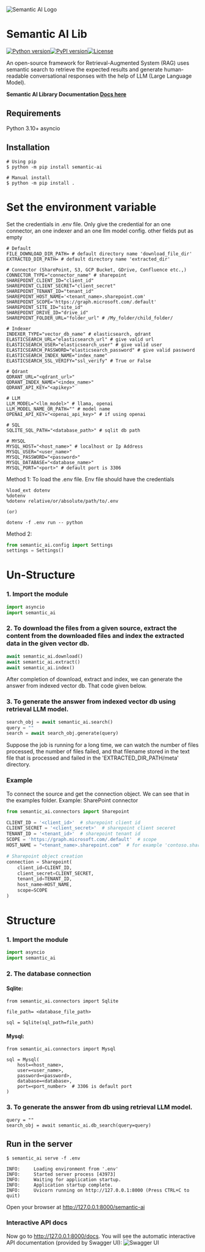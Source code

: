 ![Semantic AI Logo](https://github.com/decisionfacts/semantic-ai/blob/master/docs/source/_static/images/createLLM.png?raw=True)
# Semantic AI Lib

[![Python version](https://img.shields.io/badge/python-3.10-green)](https://img.shields.io/badge/python-3.10-green)[![PyPI version](https://badge.fury.io/py/semantic-ai.svg)](https://badge.fury.io/py/semantic-ai)[![License](https://img.shields.io/badge/License-Apache_2.0-blue.svg)](https://opensource.org/licenses/Apache-2.0)

An open-source framework for Retrieval-Augmented System (RAG) uses semantic search to retrieve the expected results and generate human-readable conversational responses with the help of LLM (Large Language Model).

**Semantic AI Library Documentation [Docs here](https://docs-semantic-ai.decisionfacts.ai/)**

## Requirements

Python 3.10+ asyncio

## Installation
```shell
# Using pip
$ python -m pip install semantic-ai

# Manual install
$ python -m pip install .
```
# Set the environment variable
Set the credentials in .env file. Only give the credential for an one connector, an one indexer and an one llm model config. other fields put as empty
```shell
# Default
FILE_DOWNLOAD_DIR_PATH= # default directory name 'download_file_dir'
EXTRACTED_DIR_PATH= # default directory name 'extracted_dir'

# Connector (SharePoint, S3, GCP Bucket, GDrive, Confluence etc.,)
CONNECTOR_TYPE="connector_name" # sharepoint
SHAREPOINT_CLIENT_ID="client_id"
SHAREPOINT_CLIENT_SECRET="client_secret"
SHAREPOINT_TENANT_ID="tenant_id"
SHAREPOINT_HOST_NAME='<tenant_name>.sharepoint.com'
SHAREPOINT_SCOPE='https://graph.microsoft.com/.default'
SHAREPOINT_SITE_ID="site_id"
SHAREPOINT_DRIVE_ID="drive_id"
SHAREPOINT_FOLDER_URL="folder_url" # /My_folder/child_folder/

# Indexer
INDEXER_TYPE="vector_db_name" # elasticsearch, qdrant
ELASTICSEARCH_URL="elasticsearch_url" # give valid url
ELASTICSEARCH_USER="elasticsearch_user" # give valid user
ELASTICSEARCH_PASSWORD="elasticsearch_password" # give valid password
ELASTICSEARCH_INDEX_NAME="index_name"
ELASTICSEARCH_SSL_VERIFY="ssl_verify" # True or False

# Qdrant
QDRANT_URL="<qdrant_url>"
QDRANT_INDEX_NAME="<index_name>"
QDRANT_API_KEY="<apikey>"

# LLM
LLM_MODEL="<llm_model>" # llama, openai
LLM_MODEL_NAME_OR_PATH="" # model name
OPENAI_API_KEY="<openai_api_key>" # if using openai

# SQL
SQLITE_SQL_PATH="<database_path>" # sqlit db path

# MYSQL
MYSQL_HOST="<host_name>" # localhost or Ip Address
MYSQL_USER="<user_name>"
MYSQL_PASSWORD="<password>"
MYSQL_DATABASE="<database_name>"
MYSQL_PORT="<port>" # default port is 3306

```
Method 1:
    To load the .env file. Env file should have the credentials
```shell
%load_ext dotenv
%dotenv
%dotenv relative/or/absolute/path/to/.env

(or)

dotenv -f .env run -- python
```
Method 2:
```python
from semantic_ai.config import Settings
settings = Settings()
```

# Un-Structure 
### 1. Import the module
```python
import asyncio
import semantic_ai
```

### 2. To download the files from a given source, extract the content from the downloaded files and index the extracted data in the given vector db.
```python
await semantic_ai.download()
await semantic_ai.extract()
await semantic_ai.index()
```
After completion of download, extract and index, we can generate the answer from indexed vector db. That code given below.
### 3. To generate the answer from indexed vector db using retrieval LLM model.
```python
search_obj = await semantic_ai.search()
query = ""
search = await search_obj.generate(query)
```
Suppose the job is running for a long time, we can watch the number of files processed, the number of files failed, and that filename stored in the text file that is processed and failed in the 'EXTRACTED_DIR_PATH/meta' directory.

### Example
To connect the source and get the connection object. We can see that in the examples folder.
Example: SharePoint connector
```python
from semantic_ai.connectors import Sharepoint

CLIENT_ID = '<client_id>'  # sharepoint client id
CLIENT_SECRET = '<client_secret>'  # sharepoint client seceret
TENANT_ID = '<tenant_id>'  # sharepoint tenant id
SCOPE = 'https://graph.microsoft.com/.default'  # scope
HOST_NAME = "<tenant_name>.sharepoint.com"  # for example 'contoso.sharepoint.com'

# Sharepoint object creation
connection = Sharepoint(
    client_id=CLIENT_ID,
    client_secret=CLIENT_SECRET,
    tenant_id=TENANT_ID,
    host_name=HOST_NAME,
    scope=SCOPE
)
```

# Structure

### 1. Import the module
```python
import asyncio
import semantic_ai
```

### 2. The database connection  

#### Sqlite:
```
from semantic_ai.connectors import Sqlite

file_path= <database_file_path>

sql = Sqlite(sql_path=file_path)
```

#### Mysql:
```
from semantic_ai.connectors import Mysql

sql = Mysql(
    host=<host_name>,
    user=<user_name>,
    password=<password>,
    database=<database>,
    port=<port_number>  # 3306 is default port
)
```

### 3. To generate the answer from db using retrieval LLM model.
```
query = ""
search_obj = await semantic_ai.db_search(query=query)
```

## Run in the server
```shell
$ semantic_ai serve -f .env

INFO:     Loading environment from '.env'
INFO:     Started server process [43973]
INFO:     Waiting for application startup.
INFO:     Application startup complete.
INFO:     Uvicorn running on http://127.0.0.1:8000 (Press CTRL+C to quit)
```
Open your browser at http://127.0.0.1:8000/semantic-ai

### Interactive API docs
Now go to http://127.0.0.1:8000/docs.
You will see the automatic interactive API documentation (provided by Swagger UI):
![Swagger UI](https://github.com/decisionfacts/semantic-ai/blob/master/docs/source/_static/images/img.png?raw=True)
